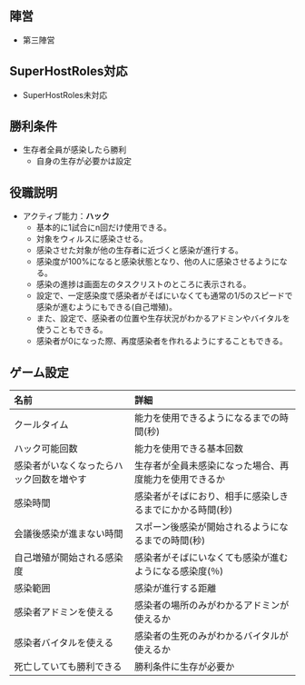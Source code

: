 ## 陣営
- 第三陣営

## SuperHostRoles対応
- SuperHostRoles未対応

## 勝利条件
- 生存者全員が感染したら勝利
  - 自身の生存が必要かは設定

## 役職説明
- アクティブ能力：**ハック**
  - 基本的に1試合にn回だけ使用できる。
  - 対象をウィルスに感染させる。
  - 感染させた対象が他の生存者に近づくと感染が進行する。
  - 感染度が100%になると感染状態となり、他の人に感染させるようになる。
  - 感染の進捗は画面左のタスクリストのところに表示される。
  - 設定で、一定感染度で感染者がそばにいなくても通常の1/5のスピードで感染が進むようにもできる(自己増殖)。
  - また、設定で、感染者の位置や生存状況がわかるアドミンやバイタルを使うこともできる。
  - 感染者が0になった際、再度感染者を作れるようにすることもできる。

## ゲーム設定
| 名前 | 詳細 |
| :-- | :-- |
| クールタイム | 能力を使用できるようになるまでの時間(秒) |
| ハック可能回数 | 能力を使用できる基本回数 |
| 感染者がいなくなったらハック回数を増やす | 生存者が全員未感染になった場合、再度能力を使用できるか |
| 感染時間 | 感染者がそばにおり、相手に感染しきるまでにかかる時間(秒) |
| 会議後感染が進まない時間 | スポーン後感染が開始されるようになるまでの時間(秒) |
| 自己増殖が開始される感染度 | 感染者がそばにいなくても感染が進むようになる感染度(％) |
| 感染範囲 | 感染が進行する距離 |
| 感染者アドミンを使える | 感染者の場所のみがわかるアドミンが使えるか |
| 感染者バイタルを使える | 感染者の生死のみがわかるバイタルが使えるか |
| 死亡していても勝利できる | 勝利条件に生存が必要か |